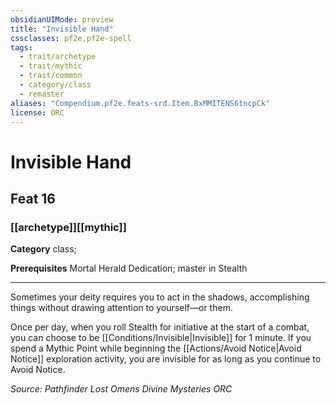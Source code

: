 ```yaml
---
obsidianUIMode: preview
title: "Invisible Hand"
cssclasses: pf2e,pf2e-spell
tags:
  - trait/archetype
  - trait/mythic
  - trait/common
  - category/class
  - remaster
aliases: "Compendium.pf2e.feats-srd.Item.BxMMITENS6tncpCk"
license: ORC
---
```

# Invisible Hand
## Feat 16
### [[archetype]][[mythic]]

**Category** class; 



**Prerequisites** Mortal Herald Dedication; master in Stealth
* * *
Sometimes your deity requires you to act in the shadows, accomplishing things without drawing attention to yourself—or them.

Once per day, when you roll Stealth for initiative at the start of a combat, you can choose to be [[Conditions/Invisible|Invisible]] for 1 minute. If you spend a Mythic Point while beginning the [[Actions/Avoid Notice|Avoid Notice]] exploration activity, you are invisible for as long as you continue to Avoid Notice.

*Source: Pathfinder Lost Omens Divine Mysteries*
*ORC*